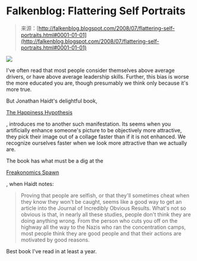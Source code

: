 <!--yml
category: 未分类
date: 2024-05-12 23:05:51
-->

# Falkenblog: Flattering Self Portraits

> 来源：[http://falkenblog.blogspot.com/2008/07/flattering-self-portraits.html#0001-01-01](http://falkenblog.blogspot.com/2008/07/flattering-self-portraits.html#0001-01-01)

[![](img/12f12cf0c9b3780046e04f22fd697983.png)](https://blogger.googleusercontent.com/img/b/R29vZ2xl/AVvXsEhcMIPbuG-jLpRPj6WztnrAQRH6nBfgBZgQldNIY2429QEbXHKxQxw8byfaDI99CtBqFHTCXe1LkN2jCYmiju7T1IEdzjgwnr2jyK_FlpHBkHQ2Be7VIXT5riFnNMaGwFMal2rqpQ/s1600-h/happiness.jpg)

I've often read that most people consider themselves above average drivers, or have above average leadership skills. Further, this bias is worse the more educated you are, though presumably we think only because it's more true.

But Jonathan Haidt's delightful book,

[The Happiness Hypothesis](http://www.happinesshypothesis.com/)

, introduces me to another such manifestation. Its seems when you artificially enhance someone's picture to be objectively more attractive, they pick their image out of a collage faster than if it is not enhanced. We recognize ourselves faster when we look more attractive than we actually are.

The book has what must be a dig at the

[Freakonomics Spawn](http://falkenblog.blogspot.com/2008/04/why-freakonomics-craze.html)

, when Haidt notes:

> Proving that people are selfish, or that they'll sometimes cheat when they know they won't be caught, seems like a good way to get an article into the Journal of Incredibly Obvious Results. What's not so obvious is that, in nearly all these studies, people don't think they are doing anything wrong. From the person who cuts you off on the highway all the way to the Nazis who ran the concentration camps, most people think they are good people and that their actions are motivated by good reasons.

Best book I've read in at least a year.